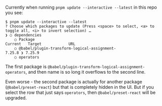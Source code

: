 Currently when running `pnpm update --interactive --latest` in this repo you see:

```
$ pnpm update --interactive --latest    
? Choose which packages to update (Press <space> to select, <a> to toggle all, <i> to invert selection) … 
❯ ○ dependencies
    ○ Package                                                    Current   Target            URL 
    ○ @babel/plugin-transform-logical-assignment-                 7.25.8 ❯ 7.25.9                
    ○ operators                                                                                  
```

The first package is `@babel/plugin-transform-logical-assignment-operators`, and then name is so long it overflows to the second line.

Even worse - the second package is actually for another package (`@babel/preset-react`) but that is completely hidden in the UI. But if you select the row that just says `operators`, then `@babel/preset-react` will be upgraded.
